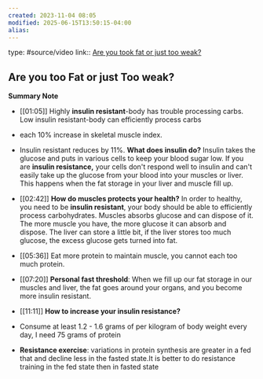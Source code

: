 ```yaml
---
created: 2023-11-04 08:05
modified: 2025-06-15T13:50:15-04:00
alias: 
---
```

type: #source/video 
link:: [Are you took fat or just too weak?](https://reclipped.com/docs?q=uri:https://www.youtube.com/watch?v%3DseDmwOQtazU)
## Are you too Fat or just Too weak?

**Summary Note** 
- [[01:05]] 
Highly **insulin resistant**-body has trouble processing carbs.
Low insulin resistant-body can efficiently process carbs
- each 10% increase in skeletal muscle index.
- Insulin resistant reduces by 11%. 
**What does insulin do?**
Insulin takes the glucose and puts in various cells to keep your blood sugar low.
If you are **insulin resistance,** your cells don't respond well to insulin and can't easily take up the glucose from your blood into your muscles or liver. This happens when the fat storage in your liver and muscle fill up. 

- [[02:42]] 
**How do muscles protects your health?**
In order to healthy, you need to be **insulin resistant**, your body should be able to efficiently process carbohydrates.
Muscles absorbs glucose and can dispose of it. The more muscle you have, the more glucose it can absorb and dispose.
The liver can store a little bit, if the liver stores too much glucose, the excess glucose gets turned into fat. 

- [[05:36]] 
Eat more protein to maintain muscle, you cannot each too much protein.

- [[07:20]] 
**Personal fast threshold**:
When we fill up our fat storage in our muscles and liver, the fat goes around your organs, and you become more insulin resistant.

- [[11:11]] 
**How to increase your insulin resistance?**
- Consume at least 1.2 - 1.6 grams of per kilogram of body weight every day, I need 75 grams of protein

- **Resistance exercise**: variations in protein synthesis are greater in a fed that and decline less in the fasted state.It is better to do resistance training in the fed state then in fasted state
